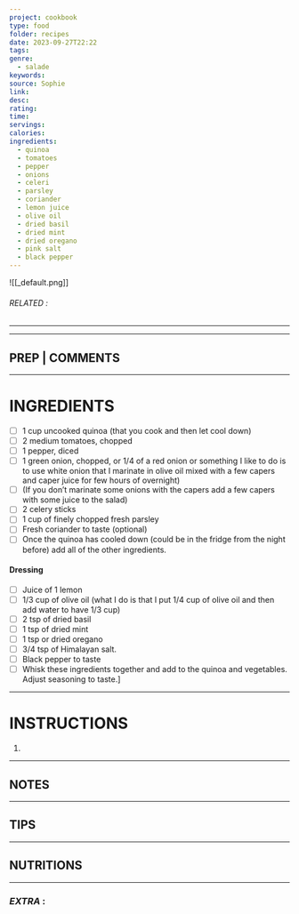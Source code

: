 ```yaml
---
project: cookbook
type: food
folder: recipes
date: 2023-09-27T22:22
tags: 
genre:
  - salade
keywords: 
source: Sophie
link: 
desc: 
rating: 
time: 
servings: 
calories: 
ingredients:
  - quinoa
  - tomatoes
  - pepper
  - onions
  - celeri
  - parsley
  - coriander
  - lemon juice
  - olive oil
  - dried basil
  - dried mint
  - dried oregano
  - pink salt
  - black pepper
---
```


![[_default.png]]
###### *RELATED* : 
---


---
## PREP | COMMENTS



---
# INGREDIENTS

- [ ] 1 cup uncooked quinoa (that you cook and then let cool down)
- [ ] 2 medium tomatoes, chopped
- [ ] 1 pepper, diced
- [ ] 1 green onion, chopped, or 1/4 of a red onion or something I like to do is to use white onion that I marinate in olive oil mixed with a few capers and caper juice for few hours of overnight) 
- [ ] (If you don’t marinate some onions with the capers add a few capers with some juice to the salad)
- [ ] 2 celery sticks
- [ ] 1 cup of finely chopped fresh parsley
- [ ] Fresh coriander to taste (optional)
- [ ] Once the quinoa has cooled down (could be in the fridge from the night before) add all of the other ingredients.

#### Dressing

- [ ] Juice of 1 lemon
- [ ] 1/3 cup of olive oil (what I do is that I put 1/4 cup of olive oil and then add water to have 1/3 cup)
- [ ] 2 tsp of dried basil
- [ ] 1 tsp of dried mint
- [ ] 1 tsp or dried oregano
- [ ] 3/4 tsp of Himalayan salt.
- [ ] Black pepper to taste 
- [ ] Whisk these ingredients together and add to the quinoa and vegetables. Adjust seasoning to taste.]

---
# INSTRUCTIONS

1. 

---
## NOTES



---
## TIPS



---
## NUTRITIONS



---
### *EXTRA* :



